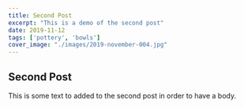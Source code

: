 ```yaml
---
title: Second Post
excerpt: "This is a demo of the second post"
date: 2019-11-12
tags: ['pottery', 'bowls']
cover_image: "./images/2019-november-004.jpg"
---
```


## Second Post

This is some text to added to the second post in order to have a body.